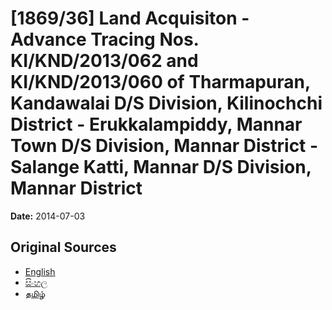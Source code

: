 # [1869/36] Land Acquisiton - Advance Tracing Nos. KI/KND/2013/062 and KI/KND/2013/060 of Tharmapuran, Kandawalai D/S Division, Kilinochchi District - Erukkalampiddy, Mannar Town D/S Division, Mannar District - Salange Katti, Mannar D/S Division, Mannar District

**Date:** 2014-07-03

## Original Sources

- [English](https://documents.gov.lk/view/extra-gazettes/2014/7/1869-36_E.pdf)
- [සිංහල](https://documents.gov.lk/view/extra-gazettes/2014/7/1869-36_S.pdf)
- [தமிழ்](https://documents.gov.lk/view/extra-gazettes/2014/7/1869-36_T.pdf)

